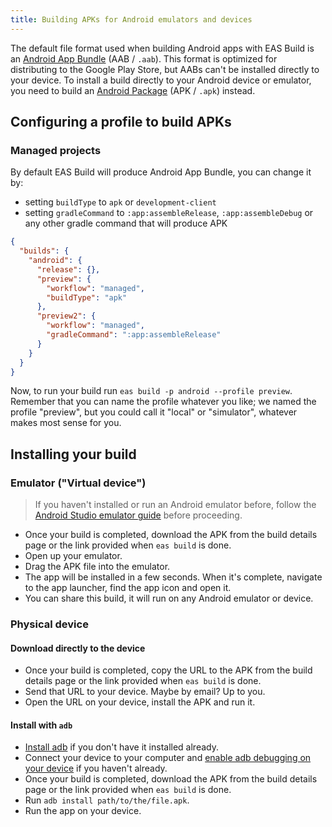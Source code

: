 ```yaml
---
title: Building APKs for Android emulators and devices
---
```


The default file format used when building Android apps with EAS Build is an [Android App Bundle](https://developer.android.com/platform/technology/app-bundle) (AAB / `.aab`). This format is optimized for distributing to the Google Play Store, but AABs can't be installed directly to your device. To install a build directly to your Android device or emulator, you need to build an [Android Package](https://en.wikipedia.org/wiki/Android_application_package) (APK / `.apk`) instead.

## Configuring a profile to build APKs

### Managed projects

By default EAS Build will produce Android App Bundle, you can change it by:
- setting `buildType` to `apk` or `development-client`
- setting `gradleCommand` to `:app:assembleRelease`, `:app:assembleDebug` or any other gradle command that will produce APK

```json
{
  "builds": {
    "android": {
      "release": {},
      "preview": {
        "workflow": "managed",
        "buildType": "apk"
      },
      "preview2": {
        "workflow": "managed",
        "gradleCommand": ":app:assembleRelease"
      }
    }
  }
}
```

Now, to run your build run `eas build -p android --profile preview`. Remember that you can name the profile whatever you like; we named the profile "preview", but you could call it "local" or "simulator", whatever makes most sense for you.

## Installing your build

### Emulator ("Virtual device")

> If you haven't installed or run an Android emulator before, follow the [Android Studio emulator guide](/workflow/android-studio-emulator.md) before proceeding.

- Once your build is completed, download the APK from the build details page or the link provided when `eas build` is done.
- Open up your emulator.
- Drag the APK file into the emulator.
- The app will be installed in a few seconds. When it's complete, navigate to the app launcher, find the app icon and open it.
- You can share this build, it will run on any Android emulator or device.

### Physical device

#### Download directly to the device

- Once your build is completed, copy the URL to the APK from the build details page or the link provided when `eas build` is done.
- Send that URL to your device. Maybe by email? Up to you.
- Open the URL on your device, install the APK and run it.

#### Install with `adb`

- [Install adb](https://developer.android.com/studio/command-line/adb) if you don't have it installed already.
- Connect your device to your computer and [enable adb debugging on your device](https://developer.android.com/studio/command-line/adb#Enabling) if you haven't already.
- Once your build is completed, download the APK from the build details page or the link provided when `eas build` is done.
- Run `adb install path/to/the/file.apk`.
- Run the app on your device.
